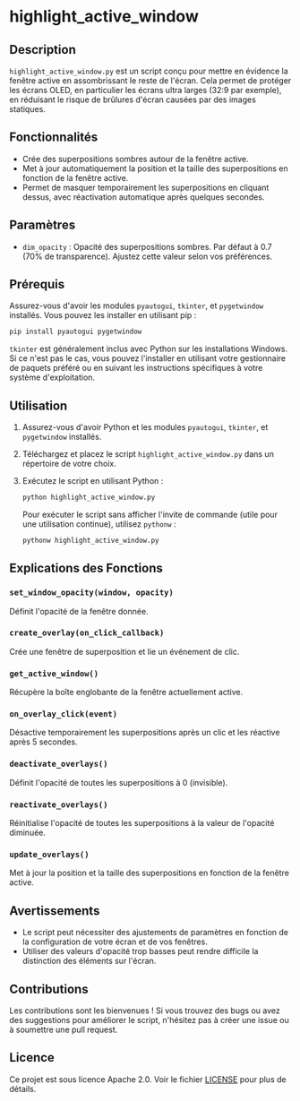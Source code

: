 
# highlight_active_window

## Description

`highlight_active_window.py` est un script conçu pour mettre en évidence la fenêtre active en assombrissant le reste de l'écran. Cela permet de protéger les écrans OLED, en particulier les écrans ultra larges (32:9 par exemple), en réduisant le risque de brûlures d'écran causées par des images statiques.

## Fonctionnalités

- Crée des superpositions sombres autour de la fenêtre active.
- Met à jour automatiquement la position et la taille des superpositions en fonction de la fenêtre active.
- Permet de masquer temporairement les superpositions en cliquant dessus, avec réactivation automatique après quelques secondes.

## Paramètres

- `dim_opacity` : Opacité des superpositions sombres. Par défaut à 0.7 (70% de transparence). Ajustez cette valeur selon vos préférences.

## Prérequis

Assurez-vous d'avoir les modules `pyautogui`, `tkinter`, et `pygetwindow` installés. Vous pouvez les installer en utilisant pip :

```bash
pip install pyautogui pygetwindow
```

`tkinter` est généralement inclus avec Python sur les installations Windows. Si ce n'est pas le cas, vous pouvez l'installer en utilisant votre gestionnaire de paquets préféré ou en suivant les instructions spécifiques à votre système d'exploitation.

## Utilisation

1. Assurez-vous d'avoir Python et les modules `pyautogui`, `tkinter`, et `pygetwindow` installés.
2. Téléchargez et placez le script `highlight_active_window.py` dans un répertoire de votre choix.
3. Exécutez le script en utilisant Python :

   ```bash
   python highlight_active_window.py
   ```

   Pour exécuter le script sans afficher l'invite de commande (utile pour une utilisation continue), utilisez `pythonw` :

   ```bash
   pythonw highlight_active_window.py
   ```

## Explications des Fonctions

### `set_window_opacity(window, opacity)`
Définit l'opacité de la fenêtre donnée.

### `create_overlay(on_click_callback)`
Crée une fenêtre de superposition et lie un événement de clic.

### `get_active_window()`
Récupère la boîte englobante de la fenêtre actuellement active.

### `on_overlay_click(event)`
Désactive temporairement les superpositions après un clic et les réactive après 5 secondes.

### `deactivate_overlays()`
Définit l'opacité de toutes les superpositions à 0 (invisible).

### `reactivate_overlays()`
Réinitialise l'opacité de toutes les superpositions à la valeur de l'opacité diminuée.

### `update_overlays()`
Met à jour la position et la taille des superpositions en fonction de la fenêtre active.

## Avertissements

- Le script peut nécessiter des ajustements de paramètres en fonction de la configuration de votre écran et de vos fenêtres.
- Utiliser des valeurs d'opacité trop basses peut rendre difficile la distinction des éléments sur l'écran.

## Contributions

Les contributions sont les bienvenues ! Si vous trouvez des bugs ou avez des suggestions pour améliorer le script, n'hésitez pas à créer une issue ou à soumettre une pull request.

## Licence

Ce projet est sous licence Apache 2.0. Voir le fichier [LICENSE](LICENSE) pour plus de détails.
